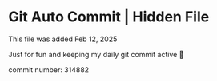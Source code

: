# Git Auto Commit | Hidden File

This file was added Feb 12, 2025

Just for fun and keeping my daily git commit active 🤪

commit number: 314882
